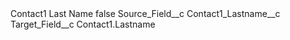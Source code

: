 <?xml version="1.0" encoding="UTF-8"?>
<CustomMetadata xmlns="http://soap.sforce.com/2006/04/metadata" xmlns:xsi="http://www.w3.org/2001/XMLSchema-instance" xmlns:xsd="http://www.w3.org/2001/XMLSchema">
    <label>Contact1 Last Name</label>
    <protected>false</protected>
    <values>
        <field>Source_Field__c</field>
        <value xsi:type="xsd:string">Contact1_Lastname__c</value>
    </values>
    <values>
        <field>Target_Field__c</field>
        <value xsi:type="xsd:string">Contact1.Lastname</value>
    </values>
</CustomMetadata>

